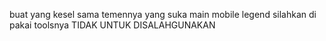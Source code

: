 buat yang kesel sama temennya yang suka main mobile legend silahkan di pakai toolsnya 
TIDAK UNTUK DISALAHGUNAKAN
